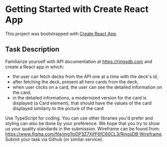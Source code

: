 # Getting Started with Create React App

This project was bootstrapped with [Create React App](https://github.com/facebook/create-react-app).

## Task Description

Familiarize yourself with API documentation at https://ringsdb.com and create a React app in
which:

- the user can fetch decks from the API one at a time with the deck's id,
- after fetching the deck, present all hero cards from the deck,
- when user clicks on a card, the user can see the detailed information on the card,
- in the detailed informations, a modernized version for the card is displayed (a Card
  element), that should have the values of the card displayed similarly to the picture of the
  card

Use TypeScript for coding. You can use other libraries you'd prefer and styling can also be done by your preference. We hope that you try to show us your quality standards in the submission.
Wireframe can be found from: https://www.figma.com/file/mg1loDP3Z7XjfF6fC60CL3/RingsDB-Wireframe.
Submit your task via Github (or similar service).
